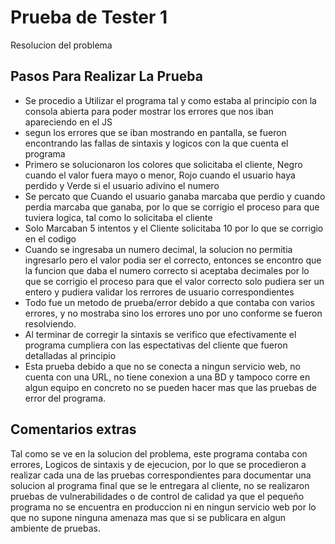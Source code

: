 # Prueba de Tester 1
Resolucion del problema
## Pasos Para Realizar La Prueba
* Se procedio a Utilizar el programa tal y como estaba al principio con la consola abierta para poder mostrar los errores que nos iban apareciendo en el JS
* segun los errores que se iban mostrando en pantalla, se fueron encontrando las fallas de sintaxis y logicos con la que cuenta el programa
* Primero se solucionaron los colores que solicitaba el cliente, Negro cuando el valor fuera mayo o menor, Rojo cuando el usuario haya perdido y Verde si el usuario adivino el numero
* Se percato que Cuando el usuario ganaba marcaba que perdio y cuando perdia marcaba que ganaba, por lo que se corrigio el proceso para que tuviera logica, tal como lo solicitaba el cliente
* Solo Marcaban 5 intentos y el Cliente solicitaba 10 por lo que se corrigio en el codigo
* Cuando se ingresaba un numero decimal, la solucion no permitia ingresarlo pero el valor podia ser el correcto, entonces se encontro que la funcion que daba el numero correcto si aceptaba decimales por lo que se corrigio el proceso para que el valor correcto solo pudiera ser un entero y pudiera validar los rerrores de usuario correspondientes
* Todo fue un metodo de prueba/error debido a que contaba con varios errores, y no mostraba sino los errores uno por uno conforme se fueron resolviendo. 
* Al terminar de corregir la sintaxis se verifico que efectivamente el programa cumpliera con las espectativas del cliente que fueron detalladas al principio
* Esta prueba debido a que no se conecta a ningun servicio web, no cuenta con una URL, no tiene conexion a una BD y tampoco corre en algun equipo en concreto no se pueden hacer mas que las pruebas de error del programa.

## Comentarios extras
Tal como se ve en la solucion del problema, este programa contaba con errores, Logicos de sintaxis y de ejecucion, por lo que se procedieron a realizar cada una de las pruebas correspondientes para documentar una solucion al programa final que se le entregara al cliente, no se realizaron pruebas de vulnerabilidades o de control de calidad ya que el pequeño programa no se encuentra en produccion ni en ningun servicio web por lo que no supone ninguna amenaza mas que si se publicara en algun ambiente de pruebas.